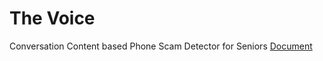 # The Voice
Conversation Content based Phone Scam Detector for Seniors
[Document](https://abrasive-shift-c8c.notion.site/The-Voice-2ba7dc9ab10a48dfaa9eed7f4a63228b)
